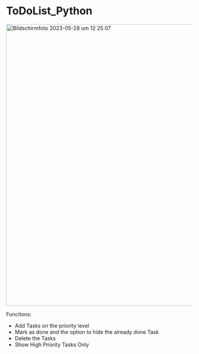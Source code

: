 # ToDoList_Python


<img width="760" alt="Bildschirmfoto 2023-05-28 um 12 25 07" src="https://github.com/MateiRobert/ToDoList_Python/assets/102553307/4aae3b8c-712f-4807-a5a8-cd55c2b28431">


Funcitons:
- Add Tasks on the priority level
- Mark as done and the option to hide the already done Task
- Delete the Tasks
- Show High Priority Tasks Only

